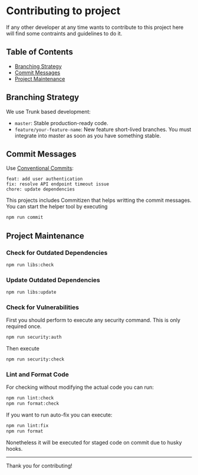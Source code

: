# Contributing to project

If any other developer at any time wants to contribute to this project here will find some contraints and guidelines to do it.

## Table of Contents

- [Branching Strategy](#branching-strategy)
- [Commit Messages](#commit-messages)
- [Project Maintenance](#project-maintenance)

## Branching Strategy

We use Trunk based development:

- `master`: Stable production-ready code.
- `feature/your-feature-name`: New feature short-lived branches. You must integrate into master as soon as you have something stable.

## Commit Messages

Use [Conventional Commits](https://www.conventionalcommits.org/):

```
feat: add user authentication
fix: resolve API endpoint timeout issue
chore: update dependencies
```

This projects includes Commitizen that helps writting the commit messages. You can start the helper tool by executing

```sh
npm run commit
```

## Project Maintenance

### Check for Outdated Dependencies

```sh
npm run libs:check
```

### Update Outdated Dependencies

```sh
npm run libs:update
```

### Check for Vulnerabilities

First you should perform to execute any security command. This is only required once.

```sh
npm run security:auth
```

Then execute

```sh
npm run security:check
```

### Lint and Format Code

For checking without modifying the actual code you can run:

```sh
npm run lint:check
npm run format:check
```

If you want to run auto-fix you can execute:

```sh
npm run lint:fix
npm run format
```

Nonetheless it will be executed for staged code on commit due to husky hooks.

---

Thank you for contributing!
